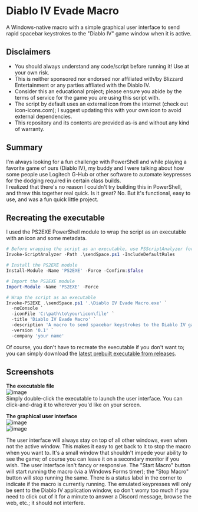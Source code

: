 # Diablo IV Evade Macro  
A Windows-native macro with a simple graphical user interface to send rapid spacebar keystrokes to the "Diablo IV" game window when it is active.  
  
## Disclaimers  
  - You should always understand any code/script before running it! Use at your own risk.  
  - This is neither sponsored nor endorsed nor affiliated with/by Blizzard Entertainment or any parties affliated with the Diablo IV.  
  - Consider this an educational project; please ensure you abide by the terms of service for the game you are using this script with.  
  - The script by default uses an external icon from the internet (check out icon-icons.com); I suggest updating this with your own icon to avoid external dependencies.
  - This repository and its contents are provided as-is and without any kind of warranty.
  
## Summary  
I'm always looking for a fun challenge with PowerShell and while playing a favorite game of ours (Diablo IV), my buddy and I were talking about how some people use Logitech G-Hub or other software to automate keypresses for the dodging required in certain class builds.  
I realized that there's no reason I couldn't try building this in PowerShell, and threw this together real quick. Is it great? No. But it's functional, easy to use, and was a fun quick little project.  
  
## Recreating the executable  
I used the PS2EXE PowerShell module to wrap the script as an executable with an icon and some metadata.

```PowerShell
# Before wrapping the script as an executable, use PSScriptAnalyzer for a quick check
Invoke-ScriptAnalyzer -Path .\sendSpace.ps1 -IncludeDefaultRules

# Install the PS2EXE module
Install-Module -Name 'PS2EXE' -Force -Confirm:$false

# Import the PS2EXE module
Import-Module -Name 'PS2EXE' -Force

# Wrap the script as an executable
Invoke-PS2EXE .\sendSpace.ps1 '.\Diablo IV Evade Macro.exe' `
  -noConsole `
  -iconFile 'C:\path\to\your\icon\file' `
  -title 'Diablo IV Evade Macro' `
  -description 'A macro to send spacebar keystrokes to the Diablo IV game window when it is active.' `
  -version '0.1' `
  -company 'your name'
```  

Of course, you don't have to recreate the executable if you don't want to; you can simply download the [latest prebuilt executable from releases](https://github.com/griffeth-barker/Diablo-IV-Evade-Macro/releases).  
  
## Screenshots  
__The executable file__  
![image](https://github.com/user-attachments/assets/d4859b9b-8b64-440c-84e9-7481e754d88d)  
Simply double-click the executable to launch the user interface. You can click-and-drag it to wherever you'd like on your screen.

__The graphical user interface__  
![image](https://github.com/user-attachments/assets/faa28953-a049-4def-b017-7bc3875a25f2)  
![image](https://github.com/user-attachments/assets/19c31c78-0816-4d35-9a77-8a3cf1f80199)  
  
The user interface will always stay on top of all other windows, even when not the active window. This makes it easy to get back to it to stop the macro when you want to. It's a small window that shouldn't impede your ability to see the game; of course you can leave it on a secondary monitor if you wish.
The user interface isn't fancy or responsive. The "Start Macro" button will start running the macro (via a Windows Forms timer); the "Stop Macro" button will stop running the same. There is a status label in the corner to indicate if the macro is currently running.
The emulated keypresses will only be sent to the Diablo IV application window, so don't worry too much if you need to click out of it for a minute to answer a Discord message, browse the web, etc.; it should not interfere.
